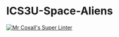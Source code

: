 # ICS3U-Space-Aliens
[![Mr Coxall's Super Linter](https://github.com/ICS3U-Programming-LiaD/ICS3U-Space-Aliens/workflows/Mr%20Coxall's%20Super%20Linter/badge.svg)](https://github.com/ICS3U-Programming-LiaD/ICS3U-Space-Aliens/actions/)
